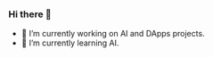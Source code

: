 ### Hi there 👋

- 🔭 I’m currently working on AI and DApps projects.
- 🌱 I’m currently learning AI. 
